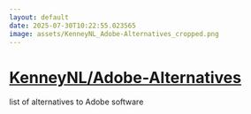 ```yaml
---
layout: default
date: 2025-07-30T10:22:55.023565
image: assets/KenneyNL_Adobe-Alternatives_cropped.png
---
```


# [KenneyNL/Adobe-Alternatives](https://github.com/KenneyNL/Adobe-Alternatives)

list of alternatives to Adobe software
